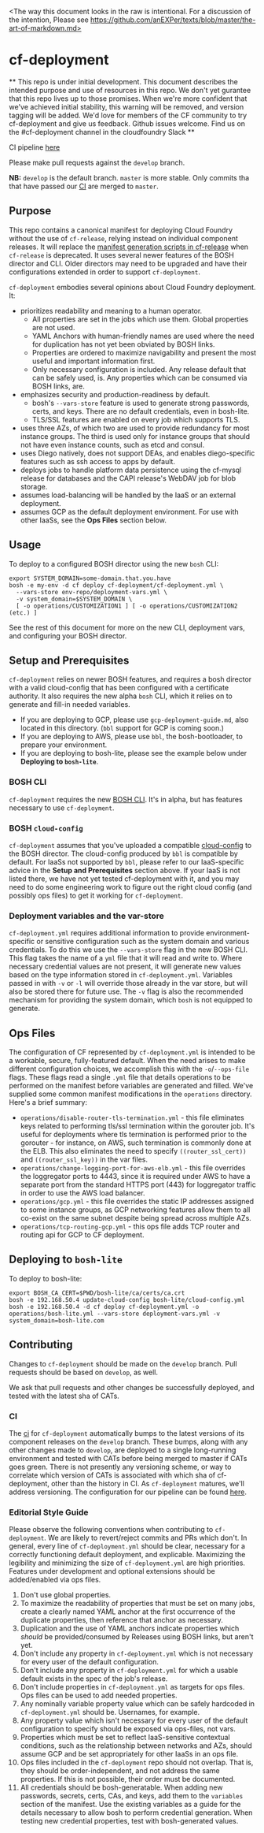 <The way this document looks in the raw
is intentional.
For a discussion of the intention,
Please see
https://github.com/anEXPer/texts/blob/master/the-art-of-markdown.md>

# cf-deployment
**
This repo is under initial development.
This document describes the intended purpose
and use of
resources in this repo.
We don't yet gurantee
that this repo lives up to those promises.
When we're more confident
that we've achieved initial stability,
this warning will be removed,
and version tagging will be added.
We'd love for members of the CF community
to try cf-deployment and give us feedback.
Github issues welcome.
Find us on the #cf-deployment channel in the cloudfoundry Slack
**

CI pipeline [here][cf-deployment-concourse-url]

Please make pull requests against the `develop` branch.

**NB:** `develop` is the default branch.
`master` is more stable.
Only commits tha that have passed our [CI][cf-deployment-concourse-url]
are merged to `master`.

## Purpose
This repo contains a canonical manifest
for deploying Cloud Foundry without the use of `cf-release`,
relying instead on individual component releases.
It will replace the [manifest generation scripts in cf-release](https://github.com/cloudfoundry/cf-release/tree/master/templates)
when `cf-release` is deprecated.
It uses several newer features
of the BOSH director and CLI.
Older directors may need to be upgraded
and have their configurations extended
in order to support `cf-deployment`.

`cf-deployment` embodies several opinions
about Cloud Foundry deployment.
It:

- prioritizes readability and meaning to a human operator.
  - All properties are set in the jobs which use them.
  Global properties are not used.
  - YAML Anchors with human-friendly names are used
  where the need for duplication has not yet been obviated by BOSH links.
  - Properties are ordered to maximize navigability
  and present the most useful and important information first.
  - Only necessary configuration is included.
  Any release default that can be safely used, is.
  Any properties which can be consumed via BOSH links, are.
- emphasizes security and production-readiness by default.
  - bosh's `--vars-store` feature is used
  to generate strong passwords, certs, and keys.
  There are no default credentials, even in bosh-lite.
  - TLS/SSL features are enabled on every job which supports TLS.
- uses three AZs, of which two are used to provide redundancy for most instance groups.
The third is used only for instance groups
that should not have even instance counts,
such as etcd and consul.
- uses Diego natively,
does not support DEAs,
and enables diego-specific features
such as ssh access to apps by default.
- deploys jobs to handle platform data persistence
using the cf-mysql release for databases
and the CAPI release's WebDAV job for blob storage.
- assumes load-balancing will be handled by the IaaS
or an external deployment.
- assumes GCP as the default deployment environment.
For use with other IaaSs, see the **Ops Files** section below.

## Usage
To deploy to a configured BOSH director using the new `bosh` CLI:

```
export SYSTEM_DOMAIN=some-domain.that.you.have
bosh -e my-env -d cf deploy cf-deployment/cf-deployment.yml \
  --vars-store env-repo/deployment-vars.yml \
  -v system_domain=$SYSTEM_DOMAIN \
  [ -o operations/CUSTOMIZATION1 ] [ -o operations/CUSTOMIZATION2 (etc.) ]
```

See the rest of this document for more on the new CLI, deployment vars, and configuring your BOSH director.

## Setup and Prerequisites
`cf-deployment` relies on newer BOSH features, and requires a bosh director with a valid cloud-config that has been configured with a certificate authority. It also requires the new alpha `bosh` CLI, which it relies on to generate and fill-in needed variables.

- If you are deploying to GCP, please use `gcp-deployment-guide.md`, also located in this directory. (`bbl` support for GCP is coming soon.)
- If you are deploying to AWS, please use `bbl`, the bosh-bootloader, to prepare your environment.
- If you are deploying to bosh-lite, please see the example below under **Deploying to `bosh-lite`**.

### BOSH CLI
`cf-deployment` requires the new [BOSH CLI](https://github.com/cloudfoundry/bosh-cli). It's in alpha, but has features necessary to use `cf-deployment`.

### BOSH `cloud-config`
`cf-deployment` assumes that you've uploaded a compatible [cloud-config](http://bosh.io/docs/cloud-config.html) to the BOSH director. The cloud-config produced by `bbl` is compatible by default. For IaaSs not supported by `bbl`, please refer to our IaaS-specific advice in the **Setup and Prerequisites** section above. If your IaaS is not listed there, we have not yet tested cf-deployment with it, and you may need to do some engineering work to figure out the right cloud config (and possibly ops files) to get it working for `cf-deployment`.

### Deployment variables and the var-store
`cf-deployment.yml` requires additional information to provide environment-specific or sensitive configuration such as the system domain and various credentials. To do this we use the `--vars-store` flag in the new BOSH CLI. This flag takes the name of a `yml` file that it will read and write to. Where necessary credential values are not present, it will generate new values based on the type information stored in `cf-deployment.yml`. Variables passed in with `-v` or `-l` will override those already in the var store, but will also be stored there for future use. The `-v` flag is also the recommended mechanism for providing the system domain, which `bosh` is not equipped to generate.

## Ops Files
The configuration of CF represented by `cf-deployment.yml` is intended to be a workable, secure, fully-featured default. When the need arises to make different configuration choices, we accomplish this with the `-o`/`--ops-file` flags. These flags read a single `.yml` file that details operations to be performed on the manifest before variables are generated and filled. We've supplied some common manifest modifications in the `operations` directory. Here's a brief summary:

- `operations/disable-router-tls-termination.yml` - this file eliminates keys related to performing tls/ssl termination within the gorouter job. It's useful for deployments where tls termination is performed prior to the gorouter - for instance, on AWS, such termination is commonly done at the ELB. This also eliminates the need to specify `((router_ssl_cert))` and `((router_ssl_key))` in the var files.
- `operations/change-logging-port-for-aws-elb.yml` - this file overrides the loggregator ports to 4443, since it is required under AWS to have a separate port from the standard HTTPS port (443) for loggregator traffic in order to use the AWS load balancer.
- `operations/gcp.yml` - this file overrides the static IP addresses assigned to some instance groups, as GCP networking features allow them to all co-exist on the same subnet despite being spread across multiple AZs.
- `operations/tcp-routing-gcp.yml` - this ops file adds TCP router and routing api for GCP to CF deployment.

## Deploying to `bosh-lite`
To deploy to bosh-lite:

```
export BOSH_CA_CERT=$PWD/bosh-lite/ca/certs/ca.crt
bosh -e 192.168.50.4 update-cloud-config bosh-lite/cloud-config.yml
bosh -e 192.168.50.4 -d cf deploy cf-deployment.yml -o operations/bosh-lite.yml --vars-store deployment-vars.yml -v system_domain=bosh-lite.com
```

## Contributing
Changes to `cf-deployment` should be made on the `develop` branch. Pull requests should be based on `develop`, as well.

We ask that pull requests and other changes be successfully deployed, and tested with the latest sha of CATs.

### CI
The [ci](https://runtime.ci.cf-app.com/teams/main/pipelines/cf-deployment) for `cf-deployment` automatically bumps to the latest versions of its component releases on the `develop` branch. These bumps, along with any other changes made to `develop`, are deployed to a single long-running environment and tested with CATs before being merged to master if CATs goes green. There is not presently any versioning scheme, or way to correlate which version of CATs is associated with which sha of cf-deployment, other than the history in CI. As `cf-deployment` matures, we'll address versioning. The configuration for our pipeline can be found [here](https://github.com/cloudfoundry/runtime-ci/pipelines/cf-deployment.yml).

### Editorial Style Guide
Please observe the following conventions when contributing to `cf-deployment`. We are likely to revert/reject commits and PRs which don't. In general, every line of `cf-deployment.yml` should be clear, necessary for a correctly functioning default deployment, and explicable. Maximizing the legibility and minimizing the size of `cf-deployment.yml` are high priorities. Features under development and optional extensions should be added/enabled via ops files.

1. Don't use global properties.
  1. To maximize the readability of properties that must be set on many jobs, create a clearly named YAML anchor at the first occurrence of the duplicate properties, then reference that anchor as necessary.
  1. Duplication and the use of YAML anchors indicate properties which _should_ be provided/consumed by Releases using BOSH links, but aren't yet.
1. Don't include any property in `cf-deployment.yml` which is not necessary for every user of the default configuration.
  1. Don't include any property in `cf-deployment.yml` for which a usable default exists in the spec of the job's release.
  1. Don't include properties in `cf-deployment.yml` as targets for ops files. Ops files can be used to add needed properties.
1. Any nominally variable property value which can be safely hardcoded in `cf-deployment.yml` should be. Usernames, for example.
1. Any property value which isn't necessary for every user of the default configuration to specify should be exposed via ops-files, not vars.
1. Properties which must be set to reflect IaaS-sensitive contextual conditions, such as the relationship between networks and AZs, should assume GCP and be set appropriately for other IaaSs in an ops file.
1. Ops files included in the `cf-deployment` repo should not overlap. That is, they should be order-independent, and not address the same properties. If this is not possible, their order must be documented.
1. All credentials should be bosh-generatable. When adding new passwords, secrets, certs, CAs, and keys, add them to the `variables` section of the manifest. Use the existing variables as a guide for the details necessary to allow bosh to perform credential generation. When testing new credential properties, test with bosh-generated values.

[cf-deployment-concourse-url]: https://runtime.ci.cf-app.com/teams/main/pipelines/cf-deployment
